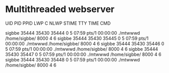 # Multithreaded webserver

UID PID PPID LWP C NLWP STIME TTY TIME CMD

sigbbe 35444 35430 35444 0 5 07:59 pts/1 00:00:00 ./mtwwwd /home/sigbbe/ 8000 4 6
sigbbe 35444 35430 35445 0 5 07:59 pts/1 00:00:00 ./mtwwwd /home/sigbbe/ 8000 4 6
sigbbe 35444 35430 35446 0 5 07:59 pts/1 00:00:00 ./mtwwwd /home/sigbbe/ 8000 4 6
sigbbe 35444 35430 35447 0 5 07:59 pts/1 00:00:00 ./mtwwwd /home/sigbbe/ 8000 4 6
sigbbe 35444 35430 35448 0 5 07:59 pts/1 00:00:00 ./mtwwwd /home/sigbbe/ 8000 4 6
